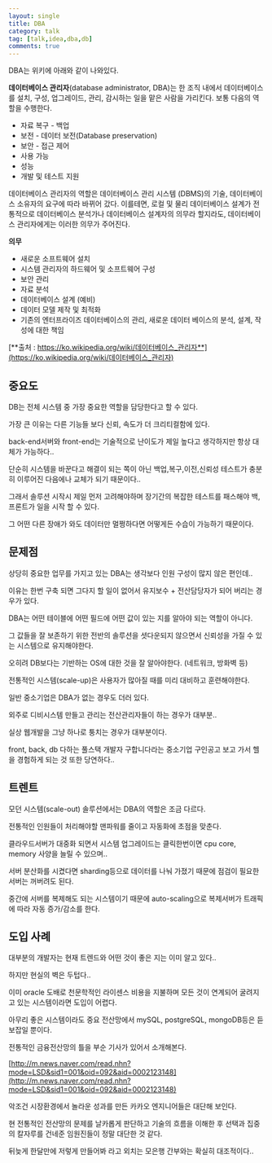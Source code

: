 ```yaml
---
layout: single
title: DBA
category: talk
tag: [talk,idea,dba,db]
comments: true
---
```


DBA는 위키에 아래와 같이 나와있다.

**데이터베이스 관리자**(database administrator, DBA)는 한 조직 내에서 데이터베이스를 설치, 구성, 업그레이드, 관리, 감시하는 일을 맡은 사람을 가리킨다. 보통 다음의 역할을 수행한다.

- 자료 복구 - 백업
- 보전 - 데이터 보전(Database preservation)
- 보안 - 접근 제어
- 사용 가능
- 성능
- 개발 및 테스트 지원

데이터베이스 관리자의 역할은 데이터베이스 관리 시스템 (DBMS)의 기술, 데이터베이스 소유자의 요구에 따라 바뀌어 갔다. 이를테면, 로컬 및 물리 데이터베이스 설계가 전통적으로 데이터베이스 분석가나 데이터베이스 설계자의 의무라 할지라도, 데이터베이스 관리자에게는 이러한 의무가 주어진다.

**의무**

- 새로운 소프트웨어 설치
- 시스템 관리자의 하드웨어 및 소프트웨어 구성
- 보안 관리
- 자료 분석
- 데이터베이스 설계 (예비)
- 데이터 모델 제작 및 최적화
- 기존의 엔터프라이즈 데이터베이스의 관리, 새로운 데이터 베이스의 분석, 설계, 작성에 대한 책임

[**출처 : https://ko.wikipedia.org/wiki/데이터베이스_관리자**](https://ko.wikipedia.org/wiki/데이터베이스_관리자)

## 중요도

DB는 전체 시스템 중 가장 중요한 역할을 담당한다고 할 수 있다.

가장 큰 이유는 다른 기능들 보다 신뢰, 속도가 더 크리티컬함에 있다.

back-end서버와 front-end는 기술적으로 난이도가 제일 높다고 생각하지만 항상 대체가 가능하다..

단순히 시스템을 바꾼다고 해결이 되는 쪽이 아닌 백업,복구,이전,신뢰성 테스트가 충분히 이루어진 다음에나 교체가 되기 때문이다..

그래서 솔루션 시작시 제일 먼저 고려해야하며 장기간의 복잡한 테스트를 패스해야 백,프론트가 일을 시작 할 수 있다.

그 어떤 다른 장애가 와도 데이터만 멀쩡하다면 어떻게든 수습이 가능하기 때문이다. 

## 문제점

상당히 중요한 업무를 가지고 있는 DBA는 생각보다 인원 구성이 많지 않은 편인데..

이유는 한번 구축 되면 그다지 할 일이 없어서 유지보수 + 전산담당자가 되어 버리는 경우가 있다.

DBA는 어떤 테이블에 어떤 필드에 어떤 값이 있는 지를 알아야 되는 역할이 아니다.

그 값들을 잘 보존하기 위한 전반의 솔루션을 셧다운되지 않으면서 신뢰성을 가질 수 있는 시스템으로 유지해야한다.

오히려 DB보다는 기반하는 OS에 대한 것을 잘 알아야한다. (네트워크, 방화벽 등)

전통적인 시스템(scale-up)은 사용자가 많아질 때를 미리 대비하고 훈련해야한다.

일반 중소기업은 DBA가 없는 경우도 더러 있다.

외주로 디비시스템 만들고 관리는 전산관리자들이 하는 경우가 대부분..

실상 웹개발을 그냥 하나로 퉁치는 경우가 대부분이다.

front, back, db 다하는 풀스택 개발자 구합니다라는 중소기업 구인공고 보고 가서 헬을 경험하게 되는 것 또한 당연하다..

## 트렌트

모던 시스템(scale-out) 솔루션에서는 DBA의 역할은 조금 다르다.

전통적인 인원들이 처리해야할 맨파워를 줄이고 자동화에 초점을 맞춘다.

클라우드서버가 대중화 되면서 시스템 업그레이드는 클릭한번이면 cpu core, memory 사양을 늘릴 수 있으며..

서버 분산화를 시켰다면 sharding등으로 데이터를 나눠 가졌기 때문에 점검이 필요한 서버는 꺼버려도 된다.

중간에 서버를 복제해도 되는 시스템이기 때문에 auto-scaling으로 복제서버가 트래픽에 따라 자동 증가/감소를 한다.

## 도입 사례 

대부분의 개발자는 현재 트렌드와 어떤 것이 좋은 지는 이미 알고 있다..

하지만 현실의 벽은 두텁다..

이미 oracle 도배로 천문학적인 라이센스 비용을 지불하며 모든 것이 연계되어 굴려지고 있는 시스템이라면 도입이 어렵다.

아무리 좋은 시스템이라도 중요 전산망에서 mySQL, postgreSQL, mongoDB등은 듣보잡일 뿐이다.

전통적인 금융전산망의 틀을 부순 기사가 있어서 소개해본다.

[http://m.news.naver.com/read.nhn?mode=LSD&sid1=001&oid=092&aid=0002123148](http://m.news.naver.com/read.nhn?mode=LSD&sid1=001&oid=092&aid=0002123148)

악조건 시장환경에서 놀라운 성과를 만든 카카오 엔지니어들은 대단해 보인다.

현 전통적인 전산망의 문제를 날카롭게 판단하고 기술의 흐름을 이해한 후 선택과 집중의 칼자루를 건네준 임원진들이 정말 대단한 것 같다.

뒤늦게 한달만에 저렇게 만들어봐 라고 외치는 모은행 간부와는 확실히 대조적이다..